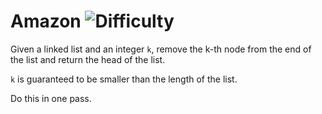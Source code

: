 # Amazon ![Difficulty](https://img.shields.io/badge/-MEDIUM-yellow)
	
Given a linked list and an integer `k`, remove the k-th node from the end of the list and return the head of the list.
	
`k` is guaranteed to be smaller than the length of the list.
	
Do this in one pass.
	
